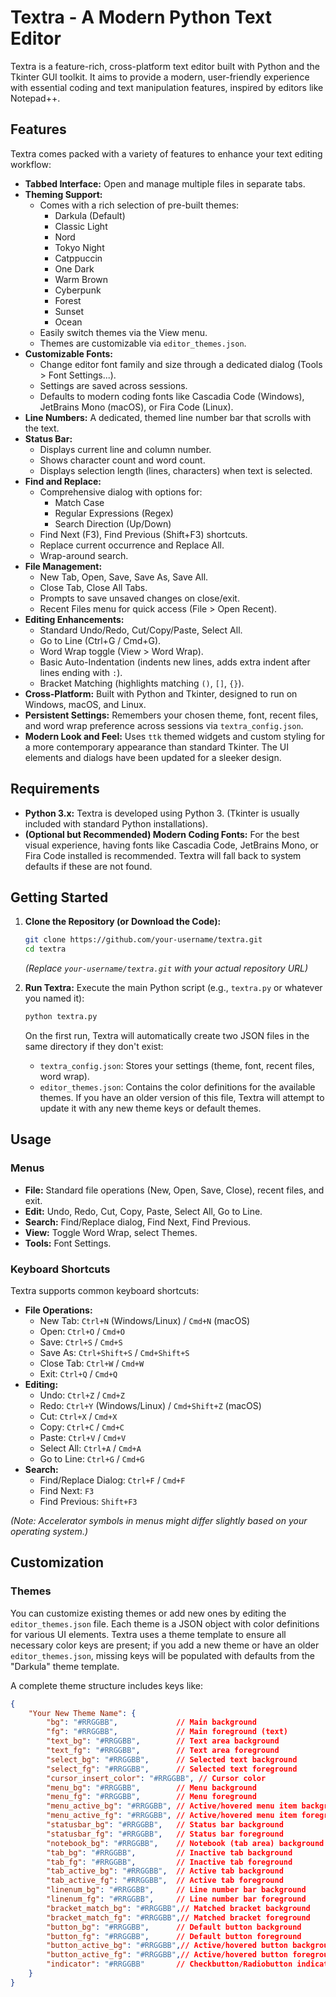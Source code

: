 # Textra - A Modern Python Text Editor

Textra is a feature-rich, cross-platform text editor built with Python and the Tkinter GUI toolkit. It aims to provide a modern, user-friendly experience with essential coding and text manipulation features, inspired by editors like Notepad++.

## Features

Textra comes packed with a variety of features to enhance your text editing workflow:

*   **Tabbed Interface:** Open and manage multiple files in separate tabs.
*   **Theming Support:**
    *   Comes with a rich selection of pre-built themes:
        *   Darkula (Default)
        *   Classic Light
        *   Nord
        *   Tokyo Night
        *   Catppuccin
        *   One Dark
        *   Warm Brown
        *   Cyberpunk
        *   Forest
        *   Sunset
        *   Ocean
    *   Easily switch themes via the View menu.
    *   Themes are customizable via `editor_themes.json`.
*   **Customizable Fonts:**
    *   Change editor font family and size through a dedicated dialog (Tools > Font Settings...).
    *   Settings are saved across sessions.
    *   Defaults to modern coding fonts like Cascadia Code (Windows), JetBrains Mono (macOS), or Fira Code (Linux).
*   **Line Numbers:** A dedicated, themed line number bar that scrolls with the text.
*   **Status Bar:**
    *   Displays current line and column number.
    *   Shows character count and word count.
    *   Displays selection length (lines, characters) when text is selected.
*   **Find and Replace:**
    *   Comprehensive dialog with options for:
        *   Match Case
        *   Regular Expressions (Regex)
        *   Search Direction (Up/Down)
    *   Find Next (F3), Find Previous (Shift+F3) shortcuts.
    *   Replace current occurrence and Replace All.
    *   Wrap-around search.
*   **File Management:**
    *   New Tab, Open, Save, Save As, Save All.
    *   Close Tab, Close All Tabs.
    *   Prompts to save unsaved changes on close/exit.
    *   Recent Files menu for quick access (File > Open Recent).
*   **Editing Enhancements:**
    *   Standard Undo/Redo, Cut/Copy/Paste, Select All.
    *   Go to Line (Ctrl+G / Cmd+G).
    *   Word Wrap toggle (View > Word Wrap).
    *   Basic Auto-Indentation (indents new lines, adds extra indent after lines ending with `:`).
    *   Bracket Matching (highlights matching `()`, `[]`, `{}`).
*   **Cross-Platform:** Built with Python and Tkinter, designed to run on Windows, macOS, and Linux.
*   **Persistent Settings:** Remembers your chosen theme, font, recent files, and word wrap preference across sessions via `textra_config.json`.
*   **Modern Look and Feel:** Uses `ttk` themed widgets and custom styling for a more contemporary appearance than standard Tkinter. The UI elements and dialogs have been updated for a sleeker design.

## Requirements

*   **Python 3.x:** Textra is developed using Python 3. (Tkinter is usually included with standard Python installations).
*   **(Optional but Recommended) Modern Coding Fonts:** For the best visual experience, having fonts like Cascadia Code, JetBrains Mono, or Fira Code installed is recommended. Textra will fall back to system defaults if these are not found.

## Getting Started

1.  **Clone the Repository (or Download the Code):**
    ```bash
    git clone https://github.com/your-username/textra.git
    cd textra
    ```
    *(Replace `your-username/textra.git` with your actual repository URL)*

2.  **Run Textra:**
    Execute the main Python script (e.g., `textra.py` or whatever you named it):
    ```bash
    python textra.py
    ```

    On the first run, Textra will automatically create two JSON files in the same directory if they don't exist:
    *   `textra_config.json`: Stores your settings (theme, font, recent files, word wrap).
    *   `editor_themes.json`: Contains the color definitions for the available themes. If you have an older version of this file, Textra will attempt to update it with any new theme keys or default themes.

## Usage

### Menus

*   **File:** Standard file operations (New, Open, Save, Close), recent files, and exit.
*   **Edit:** Undo, Redo, Cut, Copy, Paste, Select All, Go to Line.
*   **Search:** Find/Replace dialog, Find Next, Find Previous.
*   **View:** Toggle Word Wrap, select Themes.
*   **Tools:** Font Settings.

### Keyboard Shortcuts

Textra supports common keyboard shortcuts:

*   **File Operations:**
    *   New Tab: `Ctrl+N` (Windows/Linux) / `Cmd+N` (macOS)
    *   Open: `Ctrl+O` / `Cmd+O`
    *   Save: `Ctrl+S` / `Cmd+S`
    *   Save As: `Ctrl+Shift+S` / `Cmd+Shift+S`
    *   Close Tab: `Ctrl+W` / `Cmd+W`
    *   Exit: `Ctrl+Q` / `Cmd+Q`
*   **Editing:**
    *   Undo: `Ctrl+Z` / `Cmd+Z`
    *   Redo: `Ctrl+Y` (Windows/Linux) / `Cmd+Shift+Z` (macOS)
    *   Cut: `Ctrl+X` / `Cmd+X`
    *   Copy: `Ctrl+C` / `Cmd+C`
    *   Paste: `Ctrl+V` / `Cmd+V`
    *   Select All: `Ctrl+A` / `Cmd+A`
    *   Go to Line: `Ctrl+G` / `Cmd+G`
*   **Search:**
    *   Find/Replace Dialog: `Ctrl+F` / `Cmd+F`
    *   Find Next: `F3`
    *   Find Previous: `Shift+F3`

*(Note: Accelerator symbols in menus might differ slightly based on your operating system.)*

## Customization

### Themes

You can customize existing themes or add new ones by editing the `editor_themes.json` file. Each theme is a JSON object with color definitions for various UI elements. Textra uses a theme template to ensure all necessary color keys are present; if you add a new theme or have an older `editor_themes.json`, missing keys will be populated with defaults from the "Darkula" theme template.

A complete theme structure includes keys like:
```json
{
    "Your New Theme Name": {
        "bg": "#RRGGBB",             // Main background
        "fg": "#RRGGBB",             // Main foreground (text)
        "text_bg": "#RRGGBB",        // Text area background
        "text_fg": "#RRGGBB",        // Text area foreground
        "select_bg": "#RRGGBB",      // Selected text background
        "select_fg": "#RRGGBB",      // Selected text foreground
        "cursor_insert_color": "#RRGGBB", // Cursor color
        "menu_bg": "#RRGGBB",        // Menu background
        "menu_fg": "#RRGGBB",        // Menu foreground
        "menu_active_bg": "#RRGGBB", // Active/hovered menu item background
        "menu_active_fg": "#RRGGBB", // Active/hovered menu item foreground
        "statusbar_bg": "#RRGGBB",   // Status bar background
        "statusbar_fg": "#RRGGBB",   // Status bar foreground
        "notebook_bg": "#RRGGBB",    // Notebook (tab area) background
        "tab_bg": "#RRGGBB",         // Inactive tab background
        "tab_fg": "#RRGGBB",         // Inactive tab foreground
        "tab_active_bg": "#RRGGBB",  // Active tab background
        "tab_active_fg": "#RRGGBB",  // Active tab foreground
        "linenum_bg": "#RRGGBB",     // Line number bar background
        "linenum_fg": "#RRGGBB",     // Line number bar foreground
        "bracket_match_bg": "#RRGGBB",// Matched bracket background
        "bracket_match_fg": "#RRGGBB",// Matched bracket foreground
        "button_bg": "#RRGGBB",      // Default button background
        "button_fg": "#RRGGBB",      // Default button foreground
        "button_active_bg": "#RRGGBB",// Active/hovered button background
        "button_active_fg": "#RRGGBB",// Active/hovered button foreground
        "indicator": "#RRGGBB"       // Checkbutton/Radiobutton indicator color
    }
}
